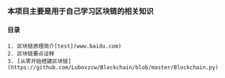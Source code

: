 ### 本项目主要是用于自己学习区块链的相关知识
#### 目录
	1. 区块链原理简介[test](www.baidu.com)
	2. 区块链要点诠释
	3. [从零开始搭建区块链](https://github.com/Lubovzcw/Blockchain/blob/master/Blockchain.py)
